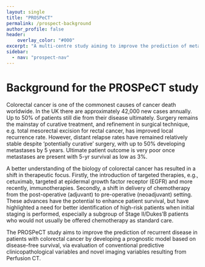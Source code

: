 ```yaml
---
layout: single
title: "PROSPeCT"
permalink: /prospect-background
author_profile: false
header:
    overlay_color: "#000"
excerpt: "A multi-centre study aiming to improve the prediction of metastatic disease in primary colorectal cancer"
sidebar:
  - nav: "prospect-nav"
---
```


# Background for the PROSPeCT study

Colorectal cancer is one of the commonest causes of cancer death worldwide. In the UK there are approximately 42,000 new cases annually. Up to 50% of patients still die from their disease ultimately. Surgery remains the mainstay of curative treatment, and refinement in surgical technique, e.g. total mesorectal excision for rectal cancer, has improved local recurrence rate. However, distant relapse rates have remained relatively stable despite ‘potentially curative’ surgery, with up to 50% developing metastases by 5 years. Ultimate patient outcome is very poor once metastases are present with 5-yr survival as low as 3%. 

A better understanding of the biology of colorectal cancer has resulted in a shift in therapeutic focus. Firstly, the introduction of targeted therapies, e.g., cetuximab, targeted at epidermal growth factor receptor (EGFR) and more recently, immunotherapies. Secondly, a shift in delivery of chemotherapy from the post-operative (adjuvant) to pre-operative (neoadjuvant) setting. These advances have the potential to enhance patient survival, but have highlighted a need for better identification of high-risk patients when initial staging is performed, especially a subgroup of Stage II/Dukes’B patients who would not usually be offered chemotherapy as standard care. 

The PROSPeCT study aims to improve the prediction of recurrent disease in patients with colorectal cancer by developing a prognostic model based on disease-free survival, via evaluation of conventional predictive clinicopathological variables and novel imaging variables resulting from Perfusion CT.
